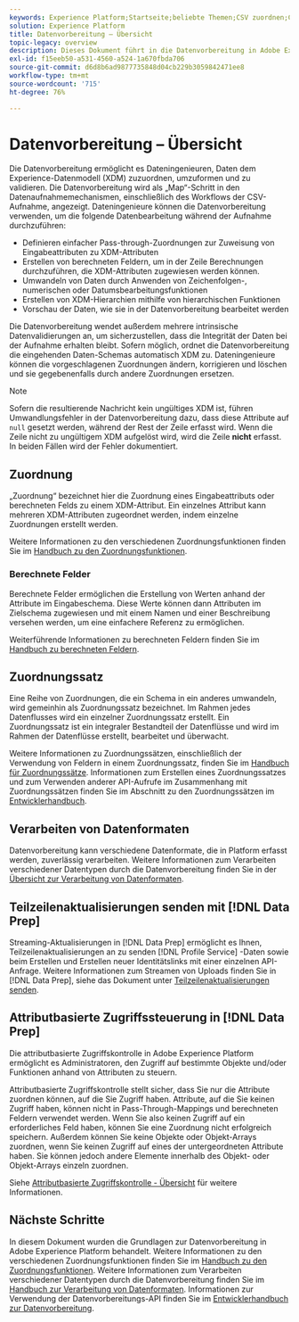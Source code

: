 ```yaml
---
keywords: Experience Platform;Startseite;beliebte Themen;CSV zuordnen;CSV-Datei zuordnen;CSV-Datei zu xdm zuordnen;CSV zu xdm zuordnen;ui-Handbuch;Mapper;Zuordnung;Datenvorbereitung;Datenvorbereitung;Vorbereiten von Daten;
solution: Experience Platform
title: Datenvorbereitung – Übersicht
topic-legacy: overview
description: Dieses Dokument führt in die Datenvorbereitung in Adobe Experience Platform ein.
exl-id: f15eeb50-a531-4560-a524-1a670fbda706
source-git-commit: d6d8b6ad9877735848d04cb229b3059842471ee8
workflow-type: tm+mt
source-wordcount: '715'
ht-degree: 76%

---
```



# Datenvorbereitung – Übersicht

Die Datenvorbereitung ermöglicht es Dateningenieuren, Daten dem Experience-Datenmodell (XDM) zuzuordnen, umzuformen und zu validieren. Die Datenvorbereitung wird als „Map“-Schritt in den Datenaufnahmemechanismen, einschließlich des Workflows der CSV-Aufnahme, angezeigt. Dateningenieure können die Datenvorbereitung verwenden, um die folgende Datenbearbeitung während der Aufnahme durchzuführen:

- Definieren einfacher Pass-through-Zuordnungen zur Zuweisung von Eingabeattributen zu XDM-Attributen
- Erstellen von berechneten Feldern, um in der Zeile Berechnungen durchzuführen, die XDM-Attributen zugewiesen werden können.
- Umwandeln von Daten durch Anwenden von Zeichenfolgen-, numerischen oder Datumsbearbeitungsfunktionen
- Erstellen von XDM-Hierarchien mithilfe von hierarchischen Funktionen
- Vorschau der Daten, wie sie in der Datenvorbereitung bearbeitet werden

Die Datenvorbereitung wendet außerdem mehrere intrinsische Datenvalidierungen an, um sicherzustellen, dass die Integrität der Daten bei der Aufnahme erhalten bleibt. Sofern möglich, ordnet die Datenvorbereitung die eingehenden Daten-Schemas automatisch XDM zu. Dateningenieure können die vorgeschlagenen Zuordnungen ändern, korrigieren und löschen und sie gegebenenfalls durch andere Zuordnungen ersetzen.

>[!NOTE]
>
>Sofern die resultierende Nachricht kein ungültiges XDM ist, führen Umwandlungsfehler in der Datenvorbereitung dazu, dass diese Attribute auf `null` gesetzt werden, während der Rest der Zeile erfasst wird. Wenn die Zeile nicht zu ungültigem XDM aufgelöst wird, wird die Zeile **nicht** erfasst. In beiden Fällen wird der Fehler dokumentiert.

## Zuordnung

„Zuordnung“ bezeichnet hier die Zuordnung eines Eingabeattributs oder berechneten Felds zu einem XDM-Attribut. Ein einzelnes Attribut kann mehreren XDM-Attributen zugeordnet werden, indem einzelne Zuordnungen erstellt werden.

Weitere Informationen zu den verschiedenen Zuordnungsfunktionen finden Sie im [Handbuch zu den Zuordnungsfunktionen](./functions.md).

### Berechnete Felder

Berechnete Felder ermöglichen die Erstellung von Werten anhand der Attribute im Eingabeschema. Diese Werte können dann Attributen im Zielschema zugewiesen und mit einem Namen und einer Beschreibung versehen werden, um eine einfachere Referenz zu ermöglichen.

Weiterführende Informationen zu berechneten Feldern finden Sie im [Handbuch zu berechneten Feldern](./functions.md#calculated-fields).

## Zuordnungssatz

Eine Reihe von Zuordnungen, die ein Schema in ein anderes umwandeln, wird gemeinhin als Zuordnungssatz bezeichnet. Im Rahmen jedes Datenflusses wird ein einzelner Zuordnungssatz erstellt. Ein Zuordnungssatz ist ein integraler Bestandteil der Datenflüsse und wird im Rahmen der Datenflüsse erstellt, bearbeitet und überwacht.

Weitere Informationen zu Zuordnungssätzen, einschließlich der Verwendung von Feldern in einem Zuordnungssatz, finden Sie im [Handbuch für Zuordnungssätze](./mapping-set.md). Informationen zum Erstellen eines Zuordnungssatzes und zum Verwenden anderer API-Aufrufe im Zusammenhang mit Zuordnungssätzen finden Sie im Abschnitt zu den Zuordnungssätzen im [Entwicklerhandbuch](./api/mapping-set.md).

## Verarbeiten von Datenformaten

Datenvorbereitung kann verschiedene Datenformate, die in Platform erfasst werden, zuverlässig verarbeiten. Weitere Informationen zum Verarbeiten verschiedener Datentypen durch die Datenvorbereitung finden Sie in der [Übersicht zur Verarbeitung von Datenformaten](./data-handling.md).

## Teilzeilenaktualisierungen senden mit [!DNL Data Prep]

Streaming-Aktualisierungen in [!DNL Data Prep] ermöglicht es Ihnen, Teilzeilenaktualisierungen an zu senden [!DNL Profile Service] -Daten sowie beim Erstellen und Erstellen neuer Identitätslinks mit einer einzelnen API-Anfrage. Weitere Informationen zum Streamen von Uploads finden Sie in [!DNL Data Prep], siehe das Dokument unter [Teilzeilenaktualisierungen senden](./upserts.md).

## Attributbasierte Zugriffssteuerung in [!DNL Data Prep]

Die attributbasierte Zugriffskontrolle in Adobe Experience Platform ermöglicht es Administratoren, den Zugriff auf bestimmte Objekte und/oder Funktionen anhand von Attributen zu steuern.

Attributbasierte Zugriffskontrolle stellt sicher, dass Sie nur die Attribute zuordnen können, auf die Sie Zugriff haben. Attribute, auf die Sie keinen Zugriff haben, können nicht in Pass-Through-Mappings und berechneten Feldern verwendet werden. Wenn Sie also keinen Zugriff auf ein erforderliches Feld haben, können Sie eine Zuordnung nicht erfolgreich speichern. Außerdem können Sie keine Objekte oder Objekt-Arrays zuordnen, wenn Sie keinen Zugriff auf eines der untergeordneten Attribute haben. Sie können jedoch andere Elemente innerhalb des Objekt- oder Objekt-Arrays einzeln zuordnen.

Siehe [Attributbasierte Zugriffskontrolle - Übersicht](../access-control/abac/overview.md) für weitere Informationen.

## Nächste Schritte

In diesem Dokument wurden die Grundlagen zur Datenvorbereitung in Adobe Experience Platform behandelt. Weitere Informationen zu den verschiedenen Zuordnungsfunktionen finden Sie im [Handbuch zu den Zuordnungsfunktionen](./functions.md). Weitere Informationen zum Verarbeiten verschiedener Datentypen durch die Datenvorbereitung finden Sie im [Handbuch zur Verarbeitung von Datenformaten](./data-handling.md#dates). Informationen zur Verwendung der Datenvorbereitungs-API finden Sie im [Entwicklerhandbuch zur Datenvorbereitung](api/overview.md).
